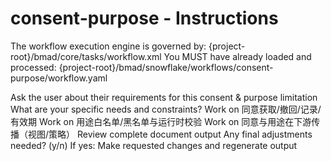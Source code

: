 # consent-purpose - Instructions

<critical>The workflow execution engine is governed by: {project-root}/bmad/core/tasks/workflow.xml</critical>
<critical>You MUST have already loaded and processed: {project-root}/bmad/snowflake/workflows/consent-purpose/workflow.yaml</critical>

<workflow>

<step n="1" goal="Understand Requirements">
<action>Ask the user about their requirements for this consent & purpose limitation</action>
<ask>What are your specific needs and constraints?</ask>
</step>

<step n="2" goal="同意获取/撤回/记录/有效期">
<action>Work on 同意获取/撤回/记录/有效期</action>
<template-output section="consent"/>
</step>

<step n="3" goal="用途白名单/黑名单与运行时校验">
<action>Work on 用途白名单/黑名单与运行时校验</action>
<template-output section="purpose"/>
</step>

<step n="4" goal="同意与用途在下游传播（视图/策略）">
<action>Work on 同意与用途在下游传播（视图/策略）</action>
<template-output section="propagation"/>
</step>

<step n="5" goal="Review and Finalize">
<action>Review complete document output</action>
<ask>Any final adjustments needed? (y/n)</ask>
<check>If yes:</check>
  <action>Make requested changes and regenerate output</action>
</step>

</workflow>
